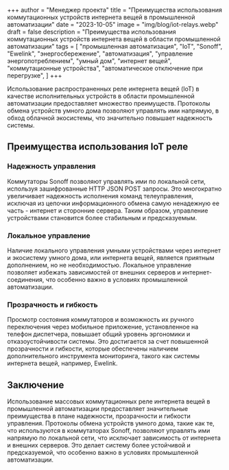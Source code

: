 +++
author = "Менеджер проекта"
title = "Преимущества использования коммутационных устройств интернета вещей в промышленной автоматизации"
date = "2023-10-05"
image = "img/blog/iot-relays.webp"
draft = false
description = "Преимущества использования коммутационных устройств интернета вещей в области промышленной автоматизации"
tags = [
    "промышленная автоматизация",
    "IoT",
    "Sonoff",
    "Ewelink",
    "энергосбережение",
    "автоматизация",
    "управление энергопотреблением",
    "умный дом",
    "интернет вещей",
    "коммутационные устройства",
    "автоматическое отключение при перегрузке",
]
+++

Использование распространенных реле интернета вещей (IoT) в качестве исполнительных устройств в области промышленной автоматизации предоставляет множество преимуществ. Протоколы обмена устройств умного дома позволяют управлять ими напрямую, в обход облачной экосистемы, что значительно повышает надежность системы.

<!--more-->

## Преимущества использования IoT реле

### Надежность управления

Коммутаторы Sonoff позволяют управлять ими по локальной сети, используя зашифрованные HTTP JSON POST запросы. Это многократно увеличивает надежность исполнения команд телеуправления, исключая из цепочки информационного обмена самую ненадежную ее часть - интернет и сторонние сервера. Таким образом, управление устройствами становится более стабильным и предсказуемым.

### Локальное управление

Наличие локального управления умными устройствами через интернет и экосистему умного дома, или интернета вещей, является приятным дополнением, но не необходимостью. Локальное управление позволяет избежать зависимостей от внешних серверов и интернет-соединения, что особенно важно в условиях промышленной автоматизации.

### Прозрачность и гибкость

Просмотр состояния коммутаторов и возможность их ручного переключения через мобильное приложение, установленное на телефон диспетчера, повышает общий уровень эргономики и отказоустойчивости системы. Это достигается за счет повышенной прозрачности и гибкости, которые обеспечены наличием дополнительного инструмента мониторинга, такого как системы интернета вещей, например, Ewelink.

## Заключение

Использование массовых коммутационных реле интернета вещей в промышленной автоматизации предоставляет значительные преимущества в плане надежности, прозрачности и гибкости управления. Протоколы обмена устройств умного дома, такие как те, что используются в коммутаторах Sonoff, позволяют управлять ими напрямую по локальной сети, что исключает зависимость от интернета и внешних серверов. Это делает систему более устойчивой и предсказуемой, что особенно важно в условиях промышленной автоматизации.
